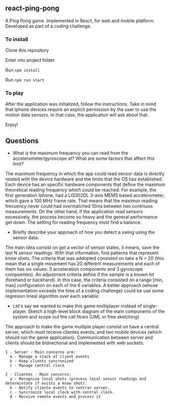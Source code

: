 ## react-ping-pong

A Ping Pong game. Implemented in React, for web and mobile platform. Developed as part of a coding challenge.

### To install

Clone this repository

Enter into project folder

Run `npm install`

Run `npm run start`

### To play

After the application was initialized, follow the instructions. Take in mind that Iphone devices require an explicit permission by the user to use the motion data sensors. In that case, the application will ask about that.

Enjoy!

## Questions

 - What is the maximum frequency you can read from the accelerometer/gyroscope at? What are some factors that affect this limit?

  The maximum frequency in which the app could read sensor data is directly related with the device hardware and the limits that the OS has established. Each device has an specific hardware components that define the maximum theoretical reading frequency which could be reached. For example, the first generation Iphone, had a LIS302DL 3-axis MEMS based accelerometer, which gave a 100 MHz frame rate. That means that the maximun reading frecuency never could had overmatched 10ms between two continuos measurements. On the other hand, if the application read sensors excessively, the process become so heavy and the general performance get down. The setting for reading frequency must find a balance.

 - Briefly describe your approach of how you detect a swing using the sensor data.
  
  The main idea consist on get a vector of sensor states, it means, save the last N sensor readings. With that information, find patterns that represent know shots. The criteria that was addopted consisted on take a N = 20 (this mean that a single movement has 20 different measurements and each of them has six values: 3 acceleration components and 3 gyroscope compoentes). An adjustment criteria define if the sample is a known hit (forehand or backhand). In this case, the criteria consisted on a range [min, max] configuration on each of the 6 variables. A better approach (whose implementation exceeds the time of a coding challenge) could be use some regresion lineal algorithm over each variable.

 - Let's say we wanted to make this game multiplayer instead of single-player. Sketch a high-level block diagram of the main components of the system and scope out the call flows (UML or free sketching) 

  The approach to make the game multiple player consist on have a central server, which must receive clientes events, and two mobile devices (which should run the game application). Communication between server and clients should be bidirectional and implemented with web sockets.

    1 - Server - Main concerns are:
      a - Manage a stack of client events 
      b - Keep clients syncronized
      c - Manage central clock

    2 - Clientes - Main concerns:
      a - Recognize local shots (process local sensor readings and determintate if exists a know shot).
      b - Notify cliente events to centrar server.
      c - Syncronize local clock with central clock.
      d - Receive remote events and process it
